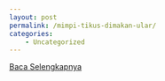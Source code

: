 ```yaml
---
layout: post
permalink: /mimpi-tikus-dimakan-ular/
categories:
    - Uncategorized
---
```


[Baca Selengkapnya](/01)